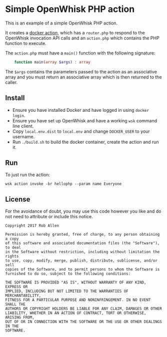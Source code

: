 # Simple OpenWhisk PHP action

This is an example of a simple OpenWhisk PHP action.

It creates a [docker action][1], which has a `router.php` to respond to the 
OpenWhisk invocation API calls and an `action.php` which contains the PHP function
to execute.

The `action.php` must have a `main()` function with the following signature:

```php
    function main(array $args) : array
```

The `$args` contains the parameters passed to the action as an associative array and you must return an associative array which is then returned to the caller.

## Install

* Ensure you have installed Docker and have logged in using `docker login`.
* Ensure you have set up OpenWhisk and have a working `wsk` command line client.
* Copy `local.env.dist` to `local.env` and change `DOCKER_USER` to your username.
* Run `./build.sh` to build the docker container, create the action and run it.

## Run

To just run the action:

```text
wsk action invoke -br hellophp --param name Everyone
```


## License

For the avoidance of doubt, you may use this code however you like and do not need to attribute or include this notice. 

```text
Copyright 2017 Rob Allen

Permission is hereby granted, free of charge, to any person obtaining a copy
of this software and associated documentation files (the "Software"), to deal
in the Software without restriction, including without limitation the rights
to use, copy, modify, merge, publish, distribute, sublicense, and/or sell
copies of the Software, and to permit persons to whom the Software is
furnished to do so, subject to the following conditions:

THE SOFTWARE IS PROVIDED "AS IS", WITHOUT WARRANTY OF ANY KIND, EXPRESS OR
IMPLIED, INCLUDING BUT NOT LIMITED TO THE WARRANTIES OF MERCHANTABILITY,
FITNESS FOR A PARTICULAR PURPOSE AND NONINFRINGEMENT. IN NO EVENT SHALL THE
AUTHORS OR COPYRIGHT HOLDERS BE LIABLE FOR ANY CLAIM, DAMAGES OR OTHER
LIABILITY, WHETHER IN AN ACTION OF CONTRACT, TORT OR OTHERWISE, ARISING FROM,
OUT OF OR IN CONNECTION WITH THE SOFTWARE OR THE USE OR OTHER DEALINGS IN THE
SOFTWARE.
```

[1]: https://github.com/apache/incubator-openwhisk/blob/master/docs/actions.md#creating-docker-actions
